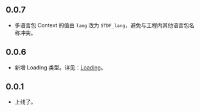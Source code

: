 ## 0.0.7

-   多语言包 Context 的值由 `lang` 改为 `STDF_lang`，避免与工程内其他语言包名称冲突。

## 0.0.6

-   新增 Loading 类型。详见：[Loading](https://stdf.design/#/components?nav=loading&tab=4)。

## 0.0.1

-   上线了。
